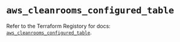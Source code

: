 # `aws_cleanrooms_configured_table`

Refer to the Terraform Registory for docs: [`aws_cleanrooms_configured_table`](https://registry.terraform.io/providers/hashicorp/aws/5.30.0/docs/resources/cleanrooms_configured_table).
